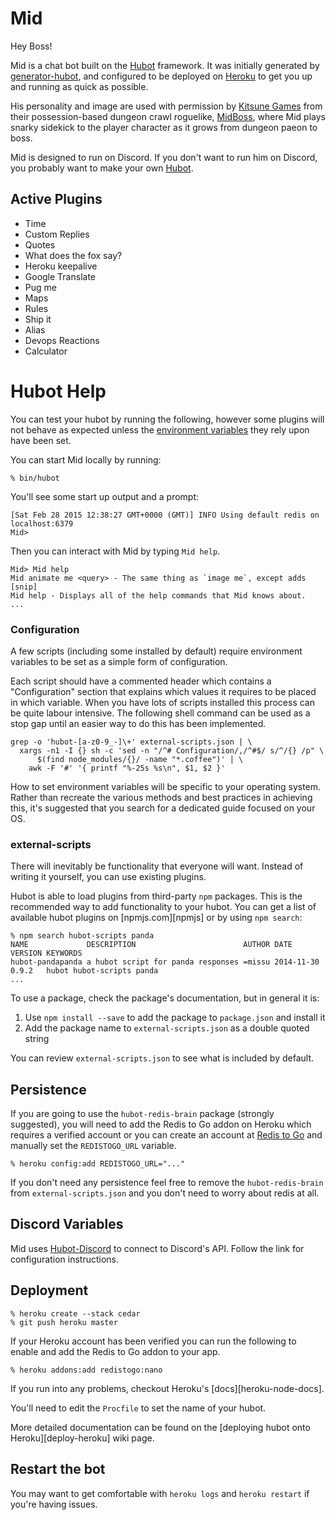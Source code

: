 # Mid

Hey Boss!

Mid is a chat bot built on the [Hubot][hubot] framework. It was
initially generated by [generator-hubot][generator-hubot], and configured to be
deployed on [Heroku][heroku] to get you up and running as quick as possible.

His personality and image are used with permission by [Kitsune Games][kitsune] from their possession-based dungeon crawl roguelike, [MidBoss][midboss], where Mid plays snarky sidekick to the player character as it grows from dungeon paeon to boss.

Mid is designed to run on Discord. If you don't want to run him on Discord, you probably want to make your own [Hubot][hubot].

[heroku]: http://www.heroku.com
[hubot]: http://hubot.github.com
[generator-hubot]: https://github.com/github/generator-hubot
[midboss]: https://midboss.net/
[kitsune]: https://kitsunegames.com/

## Active Plugins

* Time
* Custom Replies
* Quotes
* What does the fox say?
* Heroku keepalive
* Google Translate
* Pug me
* Maps
* Rules
* Ship it
* Alias
* Devops Reactions
* Calculator


# Hubot Help

You can test your hubot by running the following, however some plugins will not
behave as expected unless the [environment variables](#configuration) they rely
upon have been set.

You can start Mid locally by running:

    % bin/hubot

You'll see some start up output and a prompt:

    [Sat Feb 28 2015 12:38:27 GMT+0000 (GMT)] INFO Using default redis on localhost:6379
    Mid>

Then you can interact with Mid by typing `Mid help`.

    Mid> Mid help
    Mid animate me <query> - The same thing as `image me`, except adds [snip]
    Mid help - Displays all of the help commands that Mid knows about.
    ...

### Configuration

A few scripts (including some installed by default) require environment
variables to be set as a simple form of configuration.

Each script should have a commented header which contains a "Configuration"
section that explains which values it requires to be placed in which variable.
When you have lots of scripts installed this process can be quite labour
intensive. The following shell command can be used as a stop gap until an
easier way to do this has been implemented.

    grep -o 'hubot-[a-z0-9_-]\+' external-scripts.json | \
      xargs -n1 -I {} sh -c 'sed -n "/^# Configuration/,/^#$/ s/^/{} /p" \
          $(find node_modules/{}/ -name "*.coffee")' | \
        awk -F '#' '{ printf "%-25s %s\n", $1, $2 }'

How to set environment variables will be specific to your operating system.
Rather than recreate the various methods and best practices in achieving this,
it's suggested that you search for a dedicated guide focused on your OS.

### external-scripts

There will inevitably be functionality that everyone will want. Instead of
writing it yourself, you can use existing plugins.

Hubot is able to load plugins from third-party `npm` packages. This is the
recommended way to add functionality to your hubot. You can get a list of
available hubot plugins on [npmjs.com][npmjs] or by using `npm search`:

    % npm search hubot-scripts panda
    NAME             DESCRIPTION                        AUTHOR DATE       VERSION KEYWORDS
    hubot-pandapanda a hubot script for panda responses =missu 2014-11-30 0.9.2   hubot hubot-scripts panda
    ...


To use a package, check the package's documentation, but in general it is:

1. Use `npm install --save` to add the package to `package.json` and install it
2. Add the package name to `external-scripts.json` as a double quoted string

You can review `external-scripts.json` to see what is included by default.


##  Persistence

If you are going to use the `hubot-redis-brain` package (strongly suggested),
you will need to add the Redis to Go addon on Heroku which requires a verified
account or you can create an account at [Redis to Go][redistogo] and manually
set the `REDISTOGO_URL` variable.

    % heroku config:add REDISTOGO_URL="..."

If you don't need any persistence feel free to remove the `hubot-redis-brain`
from `external-scripts.json` and you don't need to worry about redis at all.

[redistogo]: https://redistogo.com/

## Discord Variables

Mid uses [Hubot-Discord][hubot-discord] to connect to Discord's API. Follow the link for configuration instructions.

[hubot-discord]: https://github.com/thetimpanist/hubot-discord

## Deployment

    % heroku create --stack cedar
    % git push heroku master

If your Heroku account has been verified you can run the following to enable
and add the Redis to Go addon to your app.

    % heroku addons:add redistogo:nano

If you run into any problems, checkout Heroku's [docs][heroku-node-docs].

You'll need to edit the `Procfile` to set the name of your hubot.

More detailed documentation can be found on the [deploying hubot onto
Heroku][deploy-heroku] wiki page.

## Restart the bot

You may want to get comfortable with `heroku logs` and `heroku restart` if
you're having issues.

